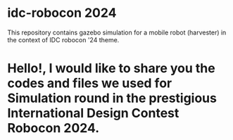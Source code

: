 # idc-robocon 2024
This repository contains gazebo simulation for a mobile robot (harvester) in the context of IDC robocon '24 theme.

# Hello!, I would like to share you the codes and files we used for Simulation round in the prestigious International Design Contest Robocon 2024.
